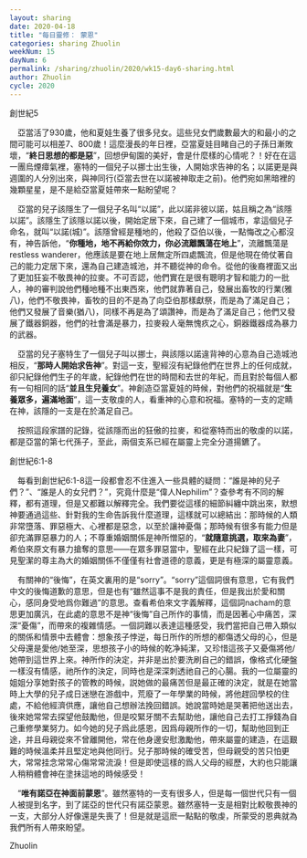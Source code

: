 ```yaml
---
layout: sharing
date: 2020-04-18
title: "每日靈修： 蒙恩"
categories: sharing Zhuolin
weekNum: 15
dayNum: 6
permalink: /sharing/zhuolin/2020/wk15-day6-sharing.html
author: Zhuolin
cycle: 2020
---
```


創世紀5  

　亞當活了930歲，他和夏娃生養了很多兒女。這些兒女們歲數最大的和最小的之間可能可以相差7、800歲！這麼漫長的年日裡，亞當夏娃目睹自己的子孫日漸敗壞，“**終日思想的都是惡**”，回想伊甸園的美好，會是什麼樣的心情呢？！好在在這一團烏煙瘴氣裡，塞特的一個兒子以挪士出生後，人開始求告神的名；以諾更是與週圍的人分別出來，與神同行(亞當去世在以諾被神取走之前)。他們宛如黑暗裡的幾顆星星，是不是給亞當夏娃帶來一點盼望呢？  

　亞當的兒子該隱生了一個兒子名叫“以諾”，此以諾非彼以諾，姑且稱之為“該隱以諾”。該隱生了該隱以諾以後，開始定居下來，自己建了一個城市，拿這個兒子命名，就叫“以諾(城)”。該隱曾經是種地的，他殺了亞伯以後，一點悔改之心都沒有，神告訴他，“**你種地，地不再給你效力，你必流離飄蕩在地上**”，流離飄蕩是restless wanderer，他應該是要在地上居無定所四處飄流，但是他現在倚仗著自己的能力定居下來，還為自己建造城池，并不聽從神的命令。從他的後裔裡面又出了更加狂妄不敬畏神的拉麥。不可否認，他們實在是很有聰明才智和能力的一批人，神的審判說他們種地種不出東西來，他們就靠著自己，發展出畜牧的行業(雅八)，他們不敬畏神，畜牧的目的不是為了向亞伯那樣獻祭，而是為了滿足自己；他們又發展了音樂(猶八)，同樣不再是為了頌讚神，而是為了滿足自己；他們又發展了鐵器銅器，他們的社會滿是暴力，拉麥殺人毫無愧疚之心，銅器鐵器成為暴力的武器。  
        
　亞當的兒子塞特生了一個兒子叫以挪士，與該隱以諾違背神的心意為自己造城池相反，“**那時人開始求告神**”。對這一支，聖經沒有紀錄他們在世界上的任何成就，卻只紀錄他們生子的年歲，紀錄他們在世的時間和去世的年紀，而且對於每個人都有一句相同的話“**並且生兒養女**”。神創造亞當夏娃的時候，對他們的祝福就是“**生養眾多，遍滿地面**”，這一支敬虔的人，看重神的心意和祝福。塞特的一支的定睛在神，該隱的一支是在於滿足自己。  
   
　按照這段家譜的記錄，從該隱而出的狂傲的拉麥，和從塞特而出的敬虔的以諾，都是亞當的第七代孫子，至此，兩個支系已經在屬靈上完全分道揚鑣了。      

創世紀6:1-8  
 
　每看到創世紀6:1-8這一段都會忍不住進入一些具體的疑問：“誰是神的兒子們？”、“誰是人的女兒們？”，究竟什麼是“偉人Nephilim”？查參考有不同的解釋，都有道理，但是又都難以解釋完全。我們要從這樣的細節糾纏中跳出來，默想神要通過這些、針對我的生命告訴我什麼道理，這樣就可以總結出：那時候的人類非常墮落、罪惡極大、心裡都是惡念，以至於讓神憂傷；那時候有很多有能力但是卻充滿罪惡暴力的人；不尊重婚姻關係是神所憎惡的，“**就隨意挑選，取來為妻**”，希伯來原文有暴力搶奪的意思——在眾多罪惡當中，聖經在此只紀錄了這一樣，可見聖潔的尊主為大的婚姻關係不僅僅有社會道德的意義，更是有極深的屬靈意義。  
        
　有關神的“後悔”，在英文裏用的是“sorry”。“sorry”這個詞很有意思，它有我們中文的後悔道歉的意思，但是也有“雖然這事不是我的責任，但是我出於愛和關心，感同身受地爲你難過”的意思。查看希伯來文字義解釋，這個詞nacham的意思更加廣汎，在此處的意思不是神“後悔”自己所作的事情，而是因著心中痛苦，深深“憂傷”，而帶來的複雜情感。一個詞難以表達這種感受，我們當把自己帶入類似的關係和情景中去體會：想象孩子悖逆，每日所作的所想的都傷透父母的心，但是父母還是愛他/她至深，思想孩子小的時候的乾净純潔，又珍惜這孩子又憂傷將他/她帶到這世界上來。神所作的決定，并非是出於要洗刷自己的錯誤，像格式化硬盤一樣沒有情感，祂所作的決定，同時也是深深刺透祂自己的心腸。我的一位屬靈的姐姐分享她對孩子的管教的時候，説她做的最痛苦但是最正確的決定，就是在她當時上大學的兒子成日迷戀在游戲中，荒廢了一年學業的時候，將他趕回學校的住處，不給他經濟供應，讓他自己想辦法挽回錯誤。她說當時她是哭著把他送出去，後來她常常去探望他鼓勵他，但是咬緊牙關不去幫助他，讓他自己去打工掙錢為自己重修學業努力。如今她的兒子爲此感恩，因爲母親所作的一切，幫助他回到正途，并且母親從來不曾離開他，常在他身邊安慰激勵他，帶來屬靈的建造，在這艱難的時候溫柔并且堅定地與他同行。兒子那時候的確受苦，但母親受的苦只怕更大，常常挂念常常心傷常常流淚！但是即使這樣的爲人父母的經歷，大約也只能讓人稍稍體會神在塗抹這地的時候感受！  
   
　“**唯有諾亞在神面前蒙恩**”。雖然塞特的一支有很多人，但是每一個世代只有一個人被提到名字，到了諾亞的世代只有諾亞蒙恩。雖然塞特一支是相對比較敬畏神的一支，大部分人好像還是失喪了！但是就是這麽一點點的敬虔，所蒙受的恩典就為我們所有人帶來盼望。  
   
Zhuolin  
